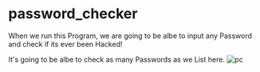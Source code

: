 # password_checker

When we run this Program, we are going to be albe to input any Password and check if its ever been Hacked!

It's going to be albe to check as many Passwords as we List here.
![pc](https://user-images.githubusercontent.com/95636204/151782200-013cea74-e2e3-436a-ad61-c2d9d85373cb.png)
